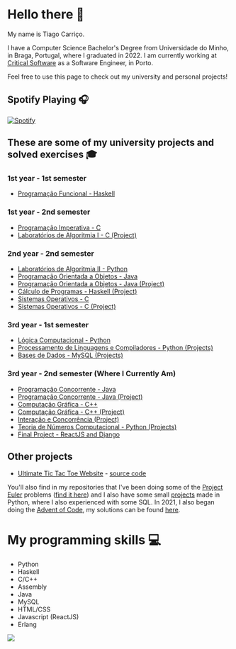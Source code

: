 # Hello there 👋

My name is Tiago Carriço.

I have a Computer Science Bachelor's Degree from Universidade do Minho, in Braga, Portugal, where I graduated in 2022. I am currently working at [Critical Software](https://criticalsoftware.com/) as a Software Engineer, in Porto.

Feel free to use this page to check out my university and personal projects!

## Spotify Playing 🎧

[![Spotify](https://carricossauro.vercel.app/api/spotify)](https://open.spotify.com/user/tiarrico)

## These are some of my university projects and solved exercises 🎓

### 1st year - 1st semester

-   [Programação Funcional - Haskell](https://github.com/Carricossauro/University/tree/master/1º%20Ano/Programação%20Funcional)

### 1st year - 2nd semester

-   [Programação Imperativa - C](https://github.com/Carricossauro/University/tree/master/1º%20Ano/Programação%20Imperativa)
-   [Laboratórios de Algoritmia I - C (Project)](https://github.com/Carricossauro/University/tree/master/1º%20Ano/Laboratórios%20de%20Algoritmia%20I)

### 2nd year - 2nd semester

-   [Laboratórios de Algoritmia II - Python](https://github.com/Carricossauro/University/tree/master/2º%20Ano/Laboratórios%20de%20Algoritmia%20II)
-   [Programação Orientada a Objetos - Java](https://github.com/Carricossauro/University/tree/master/2º%20Ano/Programação%20Orientada%20a%20Objetos)
-   [Programação Orientada a Objetos - Java (Project)](https://github.com/Carricossauro/University/tree/master/2º%20Ano/Projeto%20-%20Programação%20Orientada%20a%20Objetos)
-   [Cálculo de Programas - Haskell (Project)](https://github.com/Carricossauro/University/tree/master/2º%20Ano/Cálculo%20de%20Programas)
-   [Sistemas Operativos - C](https://github.com/Carricossauro/University/tree/master/2º%20Ano/Sistemas%20Operativos)
-   [Sistemas Operativos - C (Project)](https://github.com/Carricossauro/University/tree/master/2º%20Ano/Projeto%20-%20Sistemas%20Operativos)

### 3rd year - 1st semester

-   [Lógica Computacional - Python](https://github.com/Carricossauro/University/tree/master/3º%20Ano/Lógica%20Computacional)
-   [Processamento de Linguagens e Compiladores - Python (Projects)](https://github.com/Carricossauro/University/tree/master/3º%20Ano/Processamento%20de%20Linguagens%20e%20Compiladores)
-   [Bases de Dados - MySQL (Projects)](https://github.com/Carricossauro/University/tree/master/3º%20Ano/Projeto%20-%20Bases%20de%20Dados)

### 3rd year - 2nd semester (Where I Currently Am)

-   [Programação Concorrente - Java](https://github.com/Carricossauro/University/tree/master/3º%20Ano/Programação%20Concorrente)
-   [Programação Concorrente - Java (Project)](https://github.com/Carricossauro/University/tree/master/3º%20Ano/Projeto%20-%20Programação%20Concorrente)
-   [Computação Gráfica - C++](https://github.com/Carricossauro/University/tree/master/3º%20Ano/Computação%20Gráfica)
-   [Computação Gráfica - C++ (Project)](https://github.com/Carricossauro/University/tree/master/3º%20Ano/Projeto%20-%20Computação%20Gráfica)
-   [Interação e Concorrência (Project)](https://github.com/Carricossauro/University/tree/master/3º%20Ano/Interação%20e%20Concorrência)
-   [Teoria de Números Computacional - Python (Projects)](https://github.com/Carricossauro/TNC)
-   [Final Project - ReactJS and Django](https://github.com/Carricossauro/University/tree/master/3º%20Ano/Projeto%20Final)

## Other projects

-   [Ultimate Tic Tac Toe Website](https://tic-tac-toe.carricossauro.pt/) - [source code](https://github.com/Carricossauro/Ultimate-Tic-Tac-Toe)

You'll also find in my repositories that I've been doing some of the [Project Euler](https://projecteuler.net/) problems ([find it here](https://github.com/Carricossauro/Project-Euler)) and I also have some small [projects](https://github.com/Carricossauro/Python-Projects) made in Python, where I also experienced with some SQL. In 2021, I also began doing the [Advent of Code](https://adventofcode.com/), my solutions can be found [here](https://github.com/Carricossauro/Advent-Of-Code).

# My programming skills 💻

-   Python
-   Haskell
-   C/C++
-   Assembly
-   Java
-   MySQL
-   HTML/CSS
-   Javascript (ReactJS)
-   Erlang

![](https://github-readme-stats.vercel.app/api?username=carricossauro&hide=contribs,prs&theme=gotham&show_icons=true)
